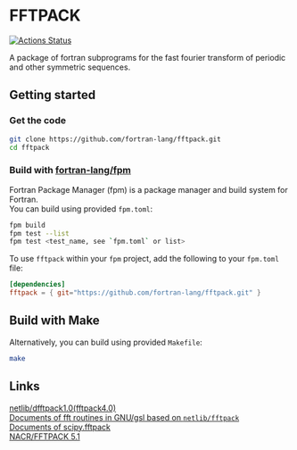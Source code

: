 # FFTPACK

[![Actions Status](https://github.com/fortran-lang/fftpack/workflows/fpm/badge.svg)](https://github.com/fortran-lang/fftpack/actions)

A package of fortran subprograms for the fast fourier transform of periodic and other symmetric sequences.

## Getting started
### Get the code
```bash
git clone https://github.com/fortran-lang/fftpack.git
cd fftpack
```

### Build with [fortran-lang/fpm](https://github.com/fortran-lang/fpm)
Fortran Package Manager (fpm) is a package manager and build system for Fortran.   
You can build using provided `fpm.toml`:
```bash
fpm build
fpm test --list
fpm test <test_name, see `fpm.toml` or list>
```
To use `fftpack` within your `fpm` project, add the following to your `fpm.toml` file:
```toml
[dependencies]
fftpack = { git="https://github.com/fortran-lang/fftpack.git" }
```

## Build with Make
Alternatively, you can build using provided `Makefile`:
```bash
make
```

## Links
[netlib/dfftpack1.0(fftpack4.0)](http://www.netlib.org/fftpack/)  
[Documents of fft routines in GNU/gsl based on `netlib/fftpack`](https://www.gnu.org/software/gsl/doc/html/fft.html#)  
[Documents of scipy.fftpack](https://docs.scipy.org/doc/scipy/reference/fftpack.html)  
[NACR/FFTPACK 5.1](https://www2.cisl.ucar.edu/resources/legacy/fft5)  
